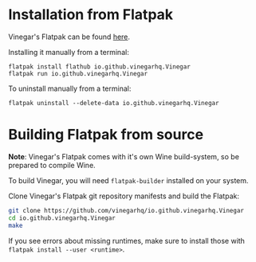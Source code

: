 # Installation from Flatpak

Vinegar's Flatpak can be found [here](https://flathub.org/apps/details/io.github.vinegarhq.Vinegar). 

Installing it manually from a terminal:
```
flatpak install flathub io.github.vinegarhq.Vinegar
flatpak run io.github.vinegarhq.Vinegar
```

To uninstall manually from a terminal:
```
flatpak uninstall --delete-data io.github.vinegarhq.Vinegar
``` 

# Building Flatpak from source

**Note**: Vinegar's Flatpak comes with it's own Wine build-system, so be prepared to compile Wine.

To build Vinegar, you will need `flatpak-builder` installed on your system.

Clone Vinegar's Flatpak git repository manifests and build the Flatpak:
```sh
git clone https://github.com/vinegarhq/io.github.vinegarhq.Vinegar
cd io.github.vinegarhq.Vinegar
make
```

If you see errors about missing runtimes, make sure to install those with `flatpak install --user <runtime>`.
